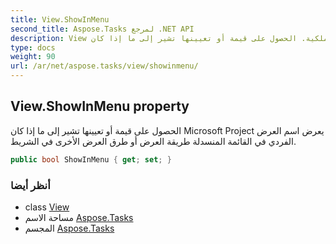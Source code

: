 ```yaml
---
title: View.ShowInMenu
second_title: Aspose.Tasks لمرجع .NET API
description: View ملكية. الحصول على قيمة أو تعيينها تشير إلى ما إذا كان Microsoft Project يعرض اسم العرض الفردي في القائمة المنسدلة طريقة العرض أو طرق العرض الأخرى في الشريط.
type: docs
weight: 90
url: /ar/net/aspose.tasks/view/showinmenu/
---
```

## View.ShowInMenu property

الحصول على قيمة أو تعيينها تشير إلى ما إذا كان Microsoft Project يعرض اسم العرض الفردي في القائمة المنسدلة طريقة العرض أو طرق العرض الأخرى في الشريط.

```csharp
public bool ShowInMenu { get; set; }
```

### أنظر أيضا

* class [View](../)
* مساحة الاسم [Aspose.Tasks](../../view/)
* المجسم [Aspose.Tasks](../../../)


